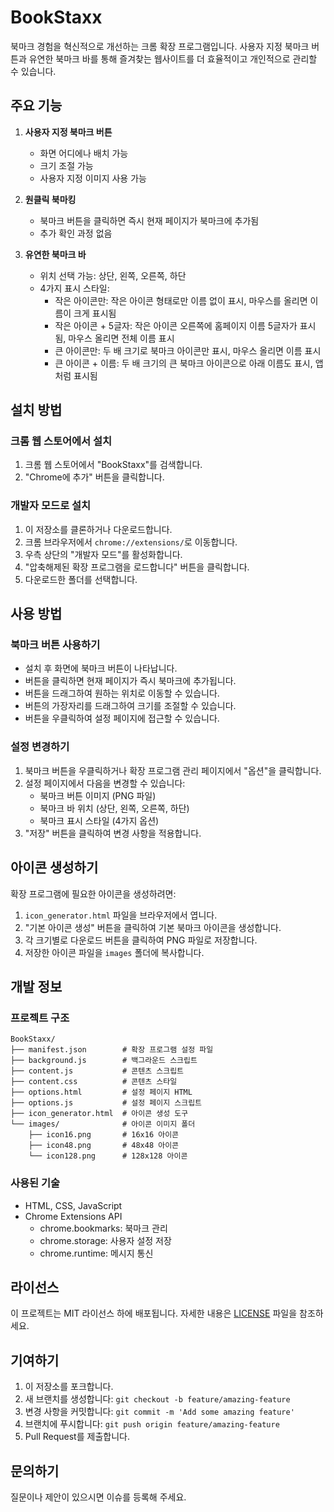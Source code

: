 # BookStaxx

북마크 경험을 혁신적으로 개선하는 크롬 확장 프로그램입니다. 사용자 지정 북마크 버튼과 유연한 북마크 바를 통해 즐겨찾는 웹사이트를 더 효율적이고 개인적으로 관리할 수 있습니다.

## 주요 기능

1. **사용자 지정 북마크 버튼**
   - 화면 어디에나 배치 가능
   - 크기 조절 가능
   - 사용자 지정 이미지 사용 가능

2. **원클릭 북마킹**
   - 북마크 버튼을 클릭하면 즉시 현재 페이지가 북마크에 추가됨
   - 추가 확인 과정 없음

3. **유연한 북마크 바**
   - 위치 선택 가능: 상단, 왼쪽, 오른쪽, 하단
   - 4가지 표시 스타일:
     - 작은 아이콘만: 작은 아이콘 형태로만 이름 없이 표시, 마우스를 올리면 이름이 크게 표시됨
     - 작은 아이콘 + 5글자: 작은 아이콘 오른쪽에 홈페이지 이름 5글자가 표시됨, 마우스 올리면 전체 이름 표시
     - 큰 아이콘만: 두 배 크기로 북마크 아이콘만 표시, 마우스 올리면 이름 표시
     - 큰 아이콘 + 이름: 두 배 크기의 큰 북마크 아이콘으로 아래 이름도 표시, 앱처럼 표시됨

## 설치 방법

### 크롬 웹 스토어에서 설치
1. 크롬 웹 스토어에서 "BookStaxx"를 검색합니다.
2. "Chrome에 추가" 버튼을 클릭합니다.

### 개발자 모드로 설치
1. 이 저장소를 클론하거나 다운로드합니다.
2. 크롬 브라우저에서 `chrome://extensions/`로 이동합니다.
3. 우측 상단의 "개발자 모드"를 활성화합니다.
4. "압축해제된 확장 프로그램을 로드합니다" 버튼을 클릭합니다.
5. 다운로드한 폴더를 선택합니다.

## 사용 방법

### 북마크 버튼 사용하기
- 설치 후 화면에 북마크 버튼이 나타납니다.
- 버튼을 클릭하면 현재 페이지가 즉시 북마크에 추가됩니다.
- 버튼을 드래그하여 원하는 위치로 이동할 수 있습니다.
- 버튼의 가장자리를 드래그하여 크기를 조절할 수 있습니다.
- 버튼을 우클릭하여 설정 페이지에 접근할 수 있습니다.

### 설정 변경하기
1. 북마크 버튼을 우클릭하거나 확장 프로그램 관리 페이지에서 "옵션"을 클릭합니다.
2. 설정 페이지에서 다음을 변경할 수 있습니다:
   - 북마크 버튼 이미지 (PNG 파일)
   - 북마크 바 위치 (상단, 왼쪽, 오른쪽, 하단)
   - 북마크 표시 스타일 (4가지 옵션)
3. "저장" 버튼을 클릭하여 변경 사항을 적용합니다.

## 아이콘 생성하기

확장 프로그램에 필요한 아이콘을 생성하려면:

1. `icon_generator.html` 파일을 브라우저에서 엽니다.
2. "기본 아이콘 생성" 버튼을 클릭하여 기본 북마크 아이콘을 생성합니다.
3. 각 크기별로 다운로드 버튼을 클릭하여 PNG 파일로 저장합니다.
4. 저장한 아이콘 파일을 `images` 폴더에 복사합니다.

## 개발 정보

### 프로젝트 구조
```
BookStaxx/
├── manifest.json        # 확장 프로그램 설정 파일
├── background.js        # 백그라운드 스크립트
├── content.js           # 콘텐츠 스크립트
├── content.css          # 콘텐츠 스타일
├── options.html         # 설정 페이지 HTML
├── options.js           # 설정 페이지 스크립트
├── icon_generator.html  # 아이콘 생성 도구
└── images/              # 아이콘 이미지 폴더
    ├── icon16.png       # 16x16 아이콘
    ├── icon48.png       # 48x48 아이콘
    └── icon128.png      # 128x128 아이콘
```

### 사용된 기술
- HTML, CSS, JavaScript
- Chrome Extensions API
  - chrome.bookmarks: 북마크 관리
  - chrome.storage: 사용자 설정 저장
  - chrome.runtime: 메시지 통신

## 라이선스

이 프로젝트는 MIT 라이선스 하에 배포됩니다. 자세한 내용은 [LICENSE](LICENSE) 파일을 참조하세요.

## 기여하기

1. 이 저장소를 포크합니다.
2. 새 브랜치를 생성합니다: `git checkout -b feature/amazing-feature`
3. 변경 사항을 커밋합니다: `git commit -m 'Add some amazing feature'`
4. 브랜치에 푸시합니다: `git push origin feature/amazing-feature`
5. Pull Request를 제출합니다.

## 문의하기

질문이나 제안이 있으시면 이슈를 등록해 주세요.
